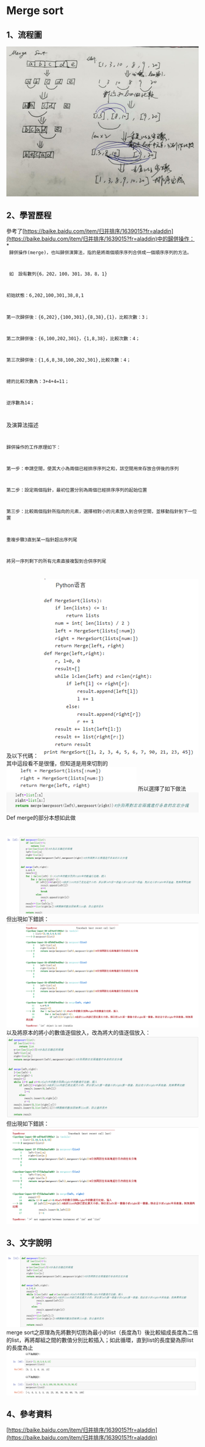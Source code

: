 # Merge sort
## 1、流程圖
![Image text](https://github.com/yanjiyue/leecode/blob/master/merge%20sort/1.png)
## 2、學習歷程
參考了[https://baike.baidu.com/item/归并排序/1639015?fr=aladdin](https://baike.baidu.com/item/归并排序/1639015?fr=aladdin)中的歸併操作：
*    
` 歸併操作(merge)，也叫歸併演算法，指的是將兩個順序序列合併成一個順序序列的方法。`
#
` 如　設有數列{6，202，100，301，38，8，1}`
#
`初始狀態：6,202,100,301,38,8,1`
#
`第一次歸併後：{6,202},{100,301},{8,38},{1}，比較次數：3；`
#
`第二次歸併後：{6,100,202,301}，{1,8,38}，比較次數：4；`
#
`第三次歸併後：{1,6,8,38,100,202,301},比較次數：4；`
#
`總的比較次數為：3+4+4=11；`
#
`逆序數為14；`
#
及演算法描述
#
`歸併操作的工作原理如下：`
#
`第一步：申請空間，使其大小為兩個已經排序序列之和，該空間用來存放合併後的序列`
#
`第二步：設定兩個指針，最初位置分別為兩個已經排序序列的起始位置`
#
`第三步：比較兩個指針所指向的元素，選擇相對小的元素放入到合併空間，並移動指針到下一位置`
#
`重複步驟3直到某一指針超出序列尾`
#
`將另一序列剩下的所有元素直接複製到合併序列尾`
#
及以下代碼：
![Image text](https://github.com/yanjiyue/leecode/blob/master/merge%20sort/1-2.png)
其中這段看不是很懂，但知道是用來切割的
![Image text](https://github.com/yanjiyue/leecode/blob/master/merge%20sort/1-3.png)
所以選擇了如下做法
![Image text](https://github.com/yanjiyue/leecode/blob/master/merge%20sort/2.png)
Def merge的部分本想如此做
#
![Image text](https://github.com/yanjiyue/leecode/blob/master/merge%20sort/3.png)
但出現如下錯誤：
![Image text](https://github.com/yanjiyue/leecode/blob/master/merge%20sort/4.png)
以及將原本的將小的數值逐個放入，改為將大的值逐個放入：
![Image text](https://github.com/yanjiyue/leecode/blob/master/merge%20sort/5.png)
但出現如下錯誤：
![Image text](https://github.com/yanjiyue/leecode/blob/master/merge%20sort/6.png)
## 3、文字說明
![Image text](https://github.com/yanjiyue/leecode/blob/master/merge%20sort/7.png)
merge sort之原理為先將數列切割為最小的list（長度為1）後比較組成長度為二倍的list，再將鄰組之間的數值分別比較插入；如此循環，直到list的長度變為原list的長度為止
![Image text](https://github.com/yanjiyue/leecode/blob/master/merge%20sort/8.png)
## 4、參考資料
[https://baike.baidu.com/item/归并排序/1639015?fr=aladdin](https://baike.baidu.com/item/归并排序/1639015?fr=aladdin)

